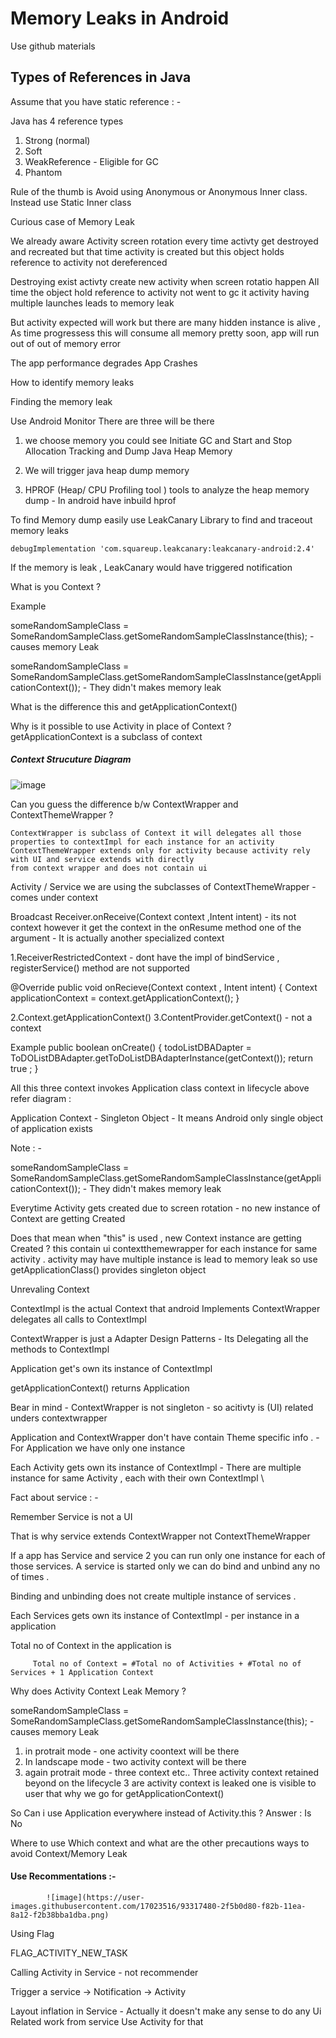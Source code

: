 # Memory Leaks in Android 
Use github materials 

## Types of References in Java


Assume that you have static reference  : - 


Java has 4 reference types 
1. Strong (normal)
2. Soft
3. WeakReference - Eligible for GC 
4. Phantom

Rule of the thumb is Avoid using Anonymous or Anonymous Inner class. Instead use 
Static Inner class 


Curious case of Memory Leak

We already aware Activity screen rotation every time activty get destroyed and recreated but that 
time activity is created but this object holds reference to activity not dereferenced 

Destroying exist activty 
create new activity when screen rotatio happen 
All time the object hold reference to activity not went to gc it activity having multiple launches 
leads to memory leak 

But activity expected will work but there are many hidden instance is alive , As time progressess
this will consume all memory pretty soon, app will run out of out of memory error 


The app performance degrades 
App Crashes 

How to identify memory leaks 

Finding the memory leak 

Use Android Monitor 
There are three will be there 

1. we choose memory you could see Initiate GC and Start and Stop Allocation Tracking and Dump Java 
Heap Memory 

1. We will trigger java heap dump memory 
2. HPROF (Heap/ CPU Profiling tool ) tools to analyze the heap memory dump  - In android have 
inbuild hprof 



To find Memory dump easily use LeakCanary Library to find and traceout memory leaks 

    debugImplementation 'com.squareup.leakcanary:leakcanary-android:2.4'

If the memory is leak , LeakCanary would have triggered notification  

What is you Context ? 

Example 

someRandomSampleClass  = SomeRandomSampleClass.getSomeRandomSampleClassInstance(this); - causes memory Leak 

someRandomSampleClass  = SomeRandomSampleClass.getSomeRandomSampleClassInstance(getApplicationContext()); - They didn't makes memory leak


What is the difference this and getApplicationContext()

Why is it possible to use Activity in place of Context ?
getApplicationContext is a subclass of context 


##### Context Strucuture Diagram 

![image](https://user-images.githubusercontent.com/17023516/93317311-f15de980-f82a-11ea-998c-d50d3e673b91.png)

                                                     
Can you guess the difference b/w ContextWrapper and ContextThemeWrapper ?

    ContextWrapper is subclass of Context it will delegates all those properties to contextImpl for each instance for an activity 
    ContextThemeWrapper extends only for activity because activity rely with UI and service extends with directly 
    from context wrapper and does not contain ui


Activity / Service we are using the subclasses of ContextThemeWrapper  - comes under context 

Broadcast Receiver.onReceive(Context context ,Intent intent) - its not context however it get the 
context in the onResume method one of the argument - It is actually another specialized context 

1.ReceiverRestrictedContext - dont have the impl of bindService , registerService() method are not 
supported

@Override
public void onRecieve(Context context , Intent intent) {
Context applicationContext = context.getApplicationContext();
}

2.Context.getApplicationContext()
3.ContentProvider.getContext() - not a context 

Example 
public boolean onCreate() {
      todoListDBADapter = ToDOListDBAdapter.getToDoListDBAdapterInstance(getContext());
      return true ;
}


All this three context invokes Application class context in lifecycle above refer diagram :

Application Context - Singleton Object - It means Android only single object of application exists 


Note : - 

someRandomSampleClass  = SomeRandomSampleClass.getSomeRandomSampleClassInstance(getApplicationContext()); - They didn't makes memory leak

Everytime Activity gets created due to screen rotation - no new instance of Context are getting 
Created 



Does that mean when "this"  is used , new Context instance are getting Created ?
this contain ui contextthemewrapper for each instance for same activity . activity may have multiple instance is lead to memory leak so use getApplicationClass() provides
 singleton object 


Unrevaling Context 


ContextImpl  is the actual Context that android Implements ContextWrapper delegates all calls to 
ContextImpl

ContextWrapper is just a Adapter Design Patterns - Its Delegating all the methods to ContextImpl



Application get's own its instance of ContextImpl

getApplicationContext() returns Application 


Bear in mind - ContextWrapper is not singleton - so acitivty is (UI) related unders contextwrapper 

Application and ContextWrapper don't have contain Theme specific  info . - For Application we have only one instance 

Each Activity gets own its instance of ContextImpl - There are multiple instance for same Activity , each with their own ContextImpl \



Fact about service : - 

Remember Service is not a UI

That is why service extends ContextWrapper not ContextThemeWrapper


If a app has Service and service 2 you can run only one instance for each of those services. 
A service is started only we can do bind and unbind  any no of times .

Binding and unbinding does not create multiple instance of services .

Each Services gets own its instance of ContextImpl - per instance in a application 



Total no of Context in the application is 

         Total no of Context = #Total no of Activities + #Total no of Services + 1 Application Context 
         
Why does Activity Context Leak Memory ?


someRandomSampleClass  = SomeRandomSampleClass.getSomeRandomSampleClassInstance(this); - causes memory Leak 

  1. in protrait mode - one activity coontext will be there 
  2. In landscape mode - two activity context will be there 
  3. again protrait mode - three  context 
  etc..
  Three activity context retained  beyond on the lifecycle  3 are activity context is leaked one is 
  visible to user that why we go for getApplicationContext()
  
  
  
  So Can i use Application everywhere instead of Activity.this ?
  Answer : Is No 
  
  Where to use Which context and what are the other precautions ways to avoid Context/Memory Leak 
  
  #### Use Recommentations :- 
           
            ![image](https://user-images.githubusercontent.com/17023516/93317480-2f5b0d80-f82b-11ea-8a12-f2b38bba1dba.png)
  
  
  Using Flag 
  
  FLAG_ACTIVITY_NEW_TASK 
  
  
  Calling Activity in Service - not recommender 
  
  Trigger a service -> Notification -> Activity 
  
  Layout inflation in Service - Actually it doesn't make any sense to do any Ui Related work from service 
  Use Activity for that 